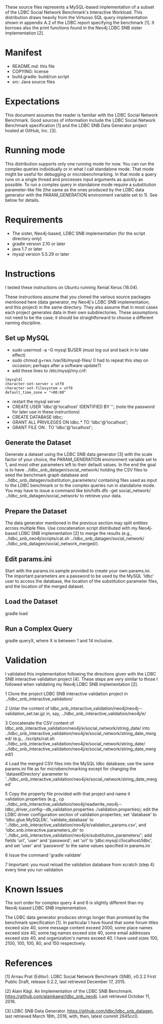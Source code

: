 These source files represents a MySQL-based implementation of a subset
of the LDBC Social Network Benchmark's Interactive Workload.  This
distribution draws heavily from the Virtuoso SQL query implementation
shown in appendix A.2 of the LDBC report specifying the benchmark [1].
It borrows also the print functions found in the Neo4j LDBC SNB sister
implementation [2].

Manifest
========

- README.md: this file
- COPYING: license
- build.gradle: build/run script
- src: Java source files

Expectations
============

This document assumes the reader is familiar with the LDBC Social
Network Benchmark.  Good sources of information include the LDBC
Social Network Benchmark specification [1] and the LDBC SNB Data
Generator project hosted at GitHub, Inc. [3].

Running mode
============

This distribution supports only one running mode for now.  You can run
the complex queries individually or in what I call standalone mode.
That mode might be useful for debugging or microbenchmarking.  In that
mode a query runs on a single thread and processes input arguments as
quickly as possible.  To run a complex query in standalone
mode require a substitution parameter-like file (the same as the ones
produced by the LDBC data generator with the PARAM_GENERATION
environment variable set to 1).  See below for details.

Requirements
============

- The sister, Neo4j-based, LDBC SNB implementation (for the script directory only)
- gradle version 2.10 or later
- java 1.7 or later
- mysql version 5.5.29 or later


Instructions
============

I tested these instructions on Ubuntu running Xenial Xerus (16.04).

These instructions assume that you cloned the various source packages
mentioned here (data generator, my Neo4j's LDBC SNB implementation,
and this project) in the same directory.  They also assume that in
most cases each project generates data in their own subdirectories.
These assumptions not need to be the case; it should be
straightforward to choose a different naming discipline.

Set up MySQL
------------
- sudo usermod -a -G mysql $USER
  (must log out and back in to take effect)
- sudo chmod g+rwx /var/lib/mysql-files/
  (I had to repeat this step on occasion; perhaps after a software update?)
- add these lines to /etc/mysql/my.cnf:
```
[mysqld]
character-set-server = utf8
character-set-filesystem = utf8
default_time_zone = "+00:00"
```
- restart the mysql server
- CREATE USER 'ldbc'@'localhost' IDENTIFIED BY '<password>';
  (note the password for later use in these instructions)
- CREATE DATABASE ldbc;
- GRANT ALL PRIVILEGES ON ldbc.* TO 'ldbc'@'localhost';
- GRANT FILE ON *.* TO 'ldbc'@'localhost';

Generate the Dataset
--------------------

Generate a dataset using the LDBC SNB data generator [3] with the
scale factor of your choice, the PARAM_GENERATION environment variable
set to 1, and most other parameters left to their default values.  In
the end the goal is to have ../ldbc_snb_datagen/social_network/
holding the CSV files to seed the benchmark graph database and
../ldbc_snb_datagen/substitution_parameters/ containing files used as
input to the LDBC benchmark or to the complex queries run in
standalone mode.  You may have to issue a command like bin/hdfs dfs
-get social_network/ ../ldbc_snb_datagen/social_network/ to retrieve
your data.

Prepare the Dataset
-------------------

The data generator mentioned in the previous section may split
entities across multiple files.  Use concatenation script distributed
with my Neo4j-based LDBC SNB implementation [2] to merge the results
(e.g., ../ldbc_snb_neo4j/scripts/cat.sh
../ldbc_snb_datagen/social_network/
../ldbc_snb_datagen/social_network_merged/).

Edit params.ini
---------------

Start with the params.ini.sample provided to create your own
params.ini.  The important parameters are a password to be used by the
MySQL 'ldbc' user to access the database, the location of the
substitution parameter files, and the location of the merged dataset.

Load the Dataset
----------------

gradle load

Run a Complex Query
-------------------

gradle queryX, where X is between 1 and 14 inclusive.

Validation
==========

I validated this implementation following the directions given with
the LDBC SNB interactive validation project [4].  These steps are very
similar to those I followed when validating my Neo4j LDBC SNB
implementation [2].

1 Clone the project LDBC SNB interactive validation project in
  ../ldbc_snb_interactive_validation/

2 Untar the content of
  ldbc_snb_interactive_validation/neo4j/neo4j--validation_set.tar.gz
  in, say, ../ldbc_snb_interactive_validation/neo4j/e/

3 Concatenate the CSV content of
  ldbc_snb_interactive_validation/neo4j/e/social_network/string_date/
  into
  ../ldbc_snb_interactive_validation/neo4j/e/social_network/string_date_merged/
  (e.g., ./scripts/cat.sh
  ../ldbc_snb_interactive_validation/neo4j/e/social_network/string_date/
  ../ldbc_snb_interactive_validation/neo4j/e/social_network/string_date_merged/)

4 Load the merged CSV files into the MySQL ldbc database; use the same
  params.ini file as for microbenchmarking except for changing the
  'datasetDirectory' parameter to
  '../ldbc_snb_interactive_validation/neo4j/e/social_network/string_date_merged'

5 Copy the property file provided with that project and name it
  validation.properties (e.g., cp
  ../ldbc_snb_interactive_validation/neo4j/readwrite_neo4j--ldbc_driver_config--db_validation.properties
  ./validation.properties); edit the LDBC driver configuration section
  of validation.properties; set 'database' to 'ldbc.glue.MySQLDb',
  'validate_database' to
  '../ldbc_snb_interactive_validation/neo4j/e/validation_params.csv',
  and 'ldbc.snb.interactive.parameters_dir' to
  '../ldbc_snb_interactive_validation/neo4j/e/substitution_parameters/';
  add fields 'url', 'user' and 'password'; set 'url' to
  'jdbc:mysql://localhost/ldbc', and set 'user' and 'password' to the
  same values specified in params.ini

6 Issue the command 'gradle validate'

7 Important: you must reload the validation database from scratch
  (step 4) every time you run validation

Known Issues
============

The sort order for complex query 4 and 6 is slightly different than my
Neo4j-based LDBC SNB implementation.

The LDBC data generator produces strings longer than promised by the
benchmark specification [1].  In particular I have found that some
forum titles exceed size 40, some message content exceed 2000, some
place names exceed size 40, some tag names exceed size 40, some email
addresses exceed size 40, and organization's names exceed 40.  I have
used sizes 100, 2100, 100, 100, 80, and 150 respectively.

References
==========

[1] Arnau Prat (Editor).  LDBC Social Network Benchmark (SNB), v0.2.2
    First Public Draft, release 0.2.2, last retrieved December 17,
    2015.

[2] Alain Kägi.  An Implementation of the LDBC SNB
    Benchmark. https://github.com/alainkaegi/ldbc_snb_neo4j.  Last
    retrieved October 11, 2016.

[3] LDBC SNB Data Generator.
    https://github.com/ldbc/ldbc_snb_datagen, last retrieved March
    18th, 2016, with, then, latest commit 2645cc0.
